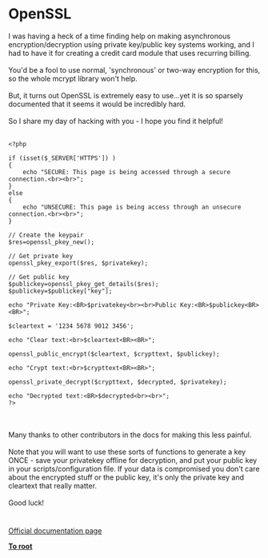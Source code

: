 # OpenSSL



I was having a heck of a time finding help on making asynchronous encryption/decryption using private key/public key systems working, and I had to have it for creating a credit card module that uses recurring billing.<br><br>You&apos;d be a fool to use normal, &apos;synchronous&apos; or two-way encryption for this, so the whole mcrypt library won&apos;t help.<br><br>But, it turns out OpenSSL is extremely easy to use...yet it is so sparsely documented that it seems it would be incredibly hard.<br><br>So I share my day of hacking with you - I hope you find it helpful!<br><br>

```
<?php

if (isset($_SERVER['HTTPS']) )
{
    echo "SECURE: This page is being accessed through a secure connection.<br><br>";
}
else
{
    echo "UNSECURE: This page is being access through an unsecure connection.<br><br>";
}

// Create the keypair
$res=openssl_pkey_new();

// Get private key
openssl_pkey_export($res, $privatekey);

// Get public key
$publickey=openssl_pkey_get_details($res);
$publickey=$publickey["key"];

echo "Private Key:<BR>$privatekey<br><br>Public Key:<BR>$publickey<BR><BR>";

$cleartext = '1234 5678 9012 3456';

echo "Clear text:<br>$cleartext<BR><BR>";

openssl_public_encrypt($cleartext, $crypttext, $publickey);

echo "Crypt text:<br>$crypttext<BR><BR>";

openssl_private_decrypt($crypttext, $decrypted, $privatekey);

echo "Decrypted text:<BR>$decrypted<br><br>";
?>
```
<br><br>Many thanks to other contributors in the docs for making this less painful.<br><br>Note that you will want to use these sorts of functions to generate a key ONCE - save your privatekey offline for decryption, and put your public key in your scripts/configuration file. If your data is compromised you don&apos;t care about the encrypted stuff or the public key, it&apos;s only the private key and cleartext that really matter.<br><br>Good luck!  

#

[Official documentation page](https://www.php.net/manual/en/book.openssl.php)

**[To root](/README.md)**